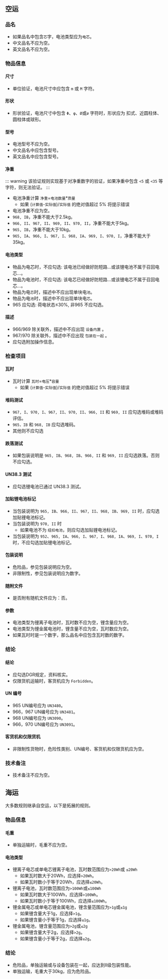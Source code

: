 ## 空运

### 品名

- 如果品名中包含`芯`字，电池类型应为`电芯`。
- 中文品名不应为空。
- 英文品名不应为空。

### 物品信息

#### 尺寸

- 单位验证，电池尺寸中应包含 `m` 或 `M` 字符。

#### 形状

- 形状验证，电池尺寸中包含 `Φ`、`φ`、`Ø`或`ø` 字符时，形状应为 扣式、近圆柱体、圆柱体或球形。

#### 型号

- 电池型号不应为空。
- 中文品名中应包含型号。
- 英文品名中应包含型号。

#### 净重

::: warning
该验证规则实现基于对净重数字的验证，如果净重中包含 `<5` 或 `<35` 等字符，则无法验证。
:::
- 电池净重计算 `净重`=`电池数量`*`质量`
  - 如果 (`计算值`-`实际值`)/`实际值` 的绝对值超过 5% 将提示错误
- 电池净重不应为空。
- `968, IB`，净重不能大于2.5kg。
- `966, II`、`967, II`、`969, II`、`970, II`，净重不能大于5kg。
- `965, IB`，净重不能大于10kg。
- `965, IA`、`966, I`、`967, I`、`968, IA`、`969, I`、`970, I`，净重不能大于35kg。

#### 电池类型

- 物品为电芯时，不应勾选: 该电池已经做好防短路...或该锂电池不属于召回电芯...。
- 物品为电池时，不应勾选: 该电芯已经做好防短路...或该锂电芯不属于召回电芯...。
- 物品为电`芯`时，描述中不应出现单块电`池`。
- 物品为电`池`时，描述中不应出现单块电`芯`。
- 965 应勾选: 荷电状态≤30%, 非965 不应勾选。

#### 描述

- 966/969 除关联外，描述中不应出现 `设备内置` 。
- 967/970 除关联外，描述中不应出现 `包装在一起` 。
- 应勾选附加操作信息。

### 检查项目
#### 瓦时

- 瓦时计算 `瓦时`=`电压`*`容量`
  - 如果 (`计算值`-`实际值`)/`实际值` 的绝对值超过 5% 将提示错误
#### 堆码测试

- `967, I`、`970, I`、`967, II`、`970, II`、`966, II` 和 `969, II` 应勾选堆码或堆码评估。
- `965，IB` 和 `968, IB` 应勾选堆码。
- 其他则不应勾选

#### 跌落测试

- 如果包装说明是 `965, IB`、`968, IB`、`966, II` 和 `969, II` 应勾选跌落。否则不应勾选。

#### UN38.3 测试

- 应勾选锂电池已通过 UN38.3 测试。

#### 加贴锂电池标记

- 当包装说明为 `965, IB`、`966, II`、`967, II`、`968, IB`、`969, II` 时，应勾选加贴锂电池标记。
- 当包装说明为 `970, II` 时
  - 如果电池不为 `纽扣电池`，则应勾选加贴锂电池标记。
- 当包装说明为 `952`、`965, IA`、`966, I`、`967, I`、`968, IA`、`969, I`、`970, I` 时，不应勾选加贴锂电池标记。

#### 包装说明

- 危险品，参见包装说明应为空。
- 非限制性，参见包装说明应为数字。

#### 随附文件

- 是否附有随机文件应为：否。

#### 参数

- 电池类型为锂离子电池时，瓦时数不应为空，锂含量应为空。
- 电池类型为锂金属电池时，锂含量不应为空，瓦时数应为空。
- 如果瓦时时是一个数字，那么品名中应包含瓦时数的数字。

### 结论

#### 结论

- 应勾选DGR规定，资料核实。
- 仅限货机运输时，客货机应为 `Forbidden`。

#### UN 编号

- 965 UN编号应为 `UN3480`。
- 966，967 UN编号应为 `UN3481`。
- 968 UN编号应为 `UN3090`。
- 966，970 UN编号应为 `UN3091`。

#### 客货机和仅限货机

- 非限制性货物时，危险性类别、UN编号、客货机和仅限货机应为空。

### 技术备注

- 技术备注不应为空。

## 海运

大多数规则继承自空运，以下是拓展的规则。

### 物品信息

#### 毛重

- 单独运输时，毛重不应为空。

#### 电池类型

- 锂离子电芯或单电芯锂离子电池，瓦时数范围应为`>20Wh`或 `≤20Wh`
  - 如果瓦时数大于20Wh，应选择`>20Wh`。
  - 如果瓦时数小于等于20Wh，应选择`≤20Wh`。
- 锂离子电池，瓦时数范围应为`>100Wh`或`≤100Wh`
  - 如果瓦时数大于100Wh，应选择`>100Wh`。
  - 如果瓦时数小于等于100Wh，应选择`≤100Wh`。
- 锂金属电芯或单电芯锂金属电池，锂含量范围应为`>1g`或`≤1g`
  - 如果锂含量大于1g，应选择`>1g`。
  - 如果锂含量小于等于1g，应选择`≤1g`。
- 锂金属电池，锂含量范围应为`>2g`或`≤2g`
  - 如果锂含量大于2g，应选择`>2g`。
  - 如果锂含量小于等于2g，应选择`≤2g`。

### 结论

- 危险品，单独运输或与设备包装在一起，应达到II级包装性能。
- 单独运输，毛重大于30kg，应为危险品。
